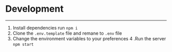 # Development

---

1. Install dependencies run `npm i`
2. Clone the `.env.template` file and remane to `.env` file
3. Change the environment variables to your preferences
   4 .Run the server `npm start`
